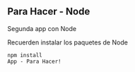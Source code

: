 ## Para Hacer - Node

Segunda app con Node

Recuerden instalar los paquetes de Node

```
npm install
App - Para Hacer!
```